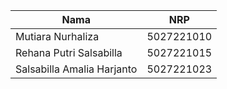 | Nama              | NRP             |
|-------------------|-----------------|
| Mutiara Nurhaliza          | 5027221010       |
| Rehana Putri Salsabilla        | 5027221015       |
| Salsabilla Amalia Harjanto    | 5027221023       |
